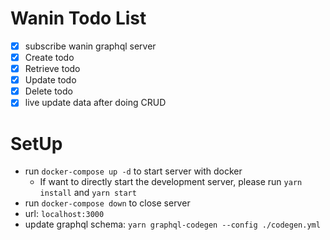 # Wanin Todo List

- [x] subscribe wanin graphql server
- [x] Create todo
- [x] Retrieve todo
- [x] Update todo
- [x] Delete todo
- [x] live update data after doing CRUD

# SetUp

- run `docker-compose up -d` to start server with docker
  - If want to directly start the development server, please run `yarn install` and `yarn start`
- run `docker-compose down` to close server
- url: `localhost:3000`
- update graphql schema: `yarn graphql-codegen --config ./codegen.yml`
